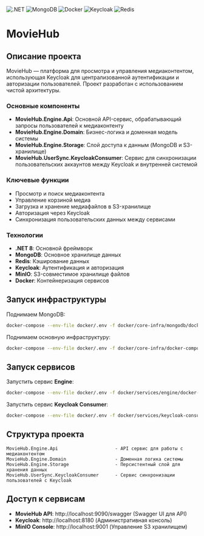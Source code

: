 ![.NET](https://img.shields.io/badge/.NET-512BD4?style=for-the-badge&logo=dotnet&logoColor=white)
![MongoDB](https://img.shields.io/badge/MongoDB-47A248?style=for-the-badge&logo=mongodb&logoColor=white)
![Docker](https://img.shields.io/badge/Docker-2496ED?style=for-the-badge&logo=docker&logoColor=white)
![Keycloak](https://img.shields.io/badge/Keycloak-4A4A55?style=for-the-badge&logo=keycloak&logoColor=white)
![Redis](https://img.shields.io/badge/Redis-DC382D?style=for-the-badge&logo=redis&logoColor=white)

# MovieHub

## Описание проекта

MovieHub — платформа для просмотра и управления медиаконтентом, использующая Keycloak для централизованной аутентификации и авторизации пользователей. Проект разработан с использованием чистой архитектуры.

### Основные компоненты

- **MovieHub.Engine.Api**: Основной API-сервис, обрабатывающий запросы пользователей к медиаконтенту
- **MovieHub.Engine.Domain**: Бизнес-логика и доменная модель системы
- **MovieHub.Engine.Storage**: Слой доступа к данным (MongoDB и S3-хранилище)
- **MovieHub.UserSync.KeycloakConsumer**: Сервис для синхронизации пользовательских аккаунтов между Keycloak и внутренней системой

### Ключевые функции

- Просмотр и поиск медиаконтента
- Управление корзиной медиа
- Загрузка и хранение медиафайлов в S3-хранилище
- Авторизация через Keycloak
- Синхронизация пользовательских данных между сервисами

### Технологии

- **.NET 8**: Основной фреймворк
- **MongoDB**: Основное хранилище данных
- **Redis**: Кэширование данных
- **Keycloak**: Аутентификация и авторизация
- **MinIO**: S3-совместимое хранилище файлов
- **Docker**: Контейнеризация сервисов

## Запуск инфраструктуры

Поднимаем MongoDB:

```bash
docker-compose --env-file docker/.env -f docker/core-infra/mongodb/docker-compose.yml up -d
```

Поднимаем основную инфраструктуру:

```bash
docker-compose --env-file docker/.env -f docker/core-infra/docker-compose.yml up -d
```

## Запуск сервисов

Запустить сервис **Engine**:

```bash
docker-compose --env-file docker/.env -f docker/services/engine/docker-compose.yml up -d
```

Запустить сервис **Keycloak Consumer**:

```bash
docker-compose --env-file docker/.env -f docker/services/keycloak-consumer/docker-compose.yml up -d
```

## Структура проекта

```
MovieHub.Engine.Api                     - API сервис для работы с медиаконтентом
MovieHub.Engine.Domain                  - Доменная логика системы
MovieHub.Engine.Storage                 - Персистентный слой для хранения данных
MovieHub.UserSync.KeycloakConsumer      - Сервис синхронизации пользователей с Keycloak
```

## Доступ к сервисам

- **MovieHub API**: http://localhost:9090/swagger (Swagger UI для API)
- **Keycloak**: http://localhost:8180 (Административная консоль)
- **MinIO Console**: http://localhost:9001 (Управление S3 хранилищем)
